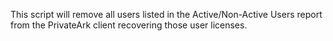 This script will remove all users listed in the Active/Non-Active Users report from the PrivateArk client recovering those user licenses.
